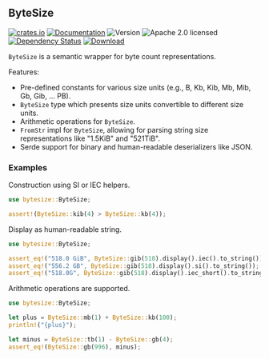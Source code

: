 ## ByteSize

<!-- prettier-ignore-start -->

[![crates.io](https://img.shields.io/crates/v/bytesize?label=latest)](https://crates.io/crates/bytesize)
[![Documentation](https://docs.rs/bytesize/badge.svg?version=2.0.0)](https://docs.rs/bytesize/2.0.0)
![Version](https://img.shields.io/badge/rustc-1.70+-ab6000.svg)
![Apache 2.0 licensed](https://img.shields.io/crates/l/bytesize.svg)
<br />
[![Dependency Status](https://deps.rs/crate/bytesize/2.0.0/status.svg)](https://deps.rs/crate/bytesize/2.0.0)
[![Download](https://img.shields.io/crates/d/bytesize.svg)](https://crates.io/crates/bytesize)

<!-- prettier-ignore-end -->

<!-- cargo-rdme start -->

`ByteSize` is a semantic wrapper for byte count representations.

Features:

- Pre-defined constants for various size units (e.g., B, Kb, Kib, Mb, Mib, Gb, Gib, ... PB).
- `ByteSize` type which presents size units convertible to different size units.
- Arithmetic operations for `ByteSize`.
- `FromStr` impl for `ByteSize`, allowing for parsing string size representations like "1.5KiB" and "521TiB".
- Serde support for binary and human-readable deserializers like JSON.

### Examples

Construction using SI or IEC helpers.

```rust
use bytesize::ByteSize;

assert!(ByteSize::kib(4) > ByteSize::kb(4));
```

Display as human-readable string.

```rust
use bytesize::ByteSize;

assert_eq!("518.0 GiB", ByteSize::gib(518).display().iec().to_string());
assert_eq!("556.2 GB", ByteSize::gib(518).display().si().to_string());
assert_eq!("518.0G", ByteSize::gib(518).display().iec_short().to_string());
```

Arithmetic operations are supported.

```rust
use bytesize::ByteSize;

let plus = ByteSize::mb(1) + ByteSize::kb(100);
println!("{plus}");

let minus = ByteSize::tb(1) - ByteSize::gb(4);
assert_eq!(ByteSize::gb(996), minus);
```

<!-- cargo-rdme end -->
